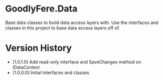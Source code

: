 # GoodlyFere.Data

Base data classes to build data access layers with.  Use the interfaces and classes
in this project to base data access layers off of.

# Version History
- [1.0.1.0] Add read-only interface and SaveChanges method on IDataContext
- [1.0.0.0] Initial interfaces and classes